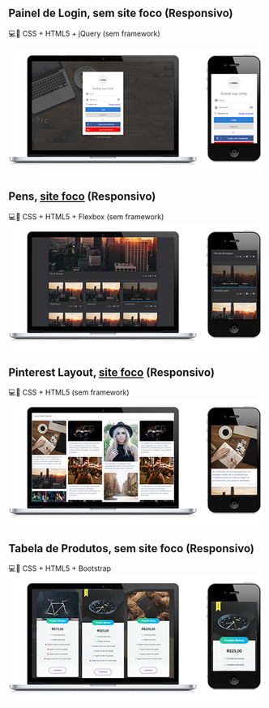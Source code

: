 ## Painel de Login, sem site foco **(Responsivo)**
:computer::iphone: CSS + HTML5 + jQuery (sem framework)

<img src="img/login.jpg" alt="Imagem de exemplo, layout painel de login" width=500>

## Pens, [site foco](https://codepen.io/jimmyfilips/) **(Responsivo)**
:computer::iphone: CSS + HTML5 + Flexbox (sem framework)
<img src="img/codepen.jpg" alt="Imagem de exemplo, layout pens do codepen" width=500>

## Pinterest Layout, [site foco](https://br.pinterest.com/) **(Responsivo)**
:computer::iphone: CSS + HTML5 (sem framework)
<img src="img/pinterest.jpg" alt="Imagem de exemplo, layout do pinterest" width=500>

## Tabela de Produtos, sem site foco **(Responsivo)**
:computer::iphone: CSS + HTML5 + Bootstrap
<img src="img/produtos.jpg" alt="Imagem de exemplo, layout opções de produtos" width=500>
